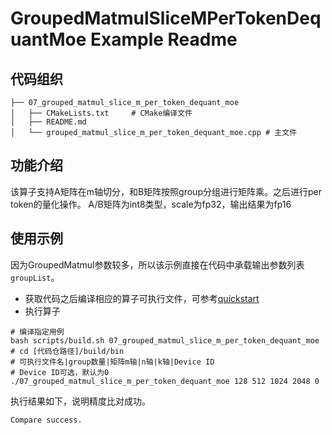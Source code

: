 # GroupedMatmulSliceMPerTokenDequantMoe Example Readme
## 代码组织
```
├── 07_grouped_matmul_slice_m_per_token_dequant_moe
│   ├── CMakeLists.txt     # CMake编译文件
│   ├── README.md
│   └── grouped_matmul_slice_m_per_token_dequant_moe.cpp # 主文件
```
## 功能介绍
该算子支持A矩阵在m轴切分，和B矩阵按照group分组进行矩阵乘。之后进行per token的量化操作。
A/B矩阵为int8类型，scale为fp32，输出结果为fp16
## 使用示例
因为GroupedMatmul参数较多，所以该示例直接在代码中承载输出参数列表`groupList`。

- 获取代码之后编译相应的算子可执行文件，可参考[quickstart](../../docs/quickstart.md#算子编译)
- 执行算子
```
# 编译指定用例
bash scripts/build.sh 07_grouped_matmul_slice_m_per_token_dequant_moe
# cd [代码仓路径]/build/bin
# 可执行文件名|group数量|矩阵m轴|n轴|k轴|Device ID
# Device ID可选，默认为0
./07_grouped_matmul_slice_m_per_token_dequant_moe 128 512 1024 2048 0
```
执行结果如下，说明精度比对成功。
```
Compare success.
```